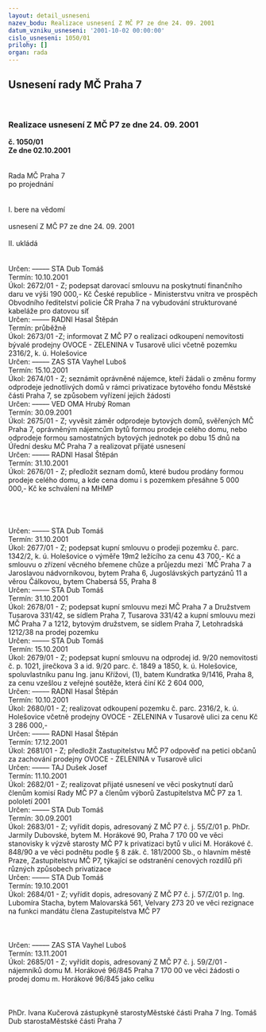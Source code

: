 ```yaml
---
layout: detail_usneseni
nazev_bodu: Realizace usnesení Z MČ P7 ze dne 24. 09. 2001
datum_vzniku_usneseni: '2001-10-02 00:00:00'
cislo_usneseni: 1050/01
prilohy: []
organ: rada
---
```

<div id="ucUsn_pList" class="usn">
	<span><h2>Usnesení rady MČ Praha 7 </h2>
<br></span><div class="standBody">
<span><h3>Realizace usnesení Z MČ P7 ze dne 24. 09. 2001</h3></span><div class="center">
		<strong>č. 1050/01</strong><br>
	</div>
<div class="center">
		<strong>Ze dne 02.10.2001</strong><br><br>
	</div>
<br>Rada MČ Praha 7<br>po projednání<br><br><br>I.	bere na vědomí<br><br> usnesení Z MČ P7 ze dne 24. 09. 2001<br><br>II.	ukládá <br><br><br> Určen:	–––––	STA Dub Tomáš<br>Termín: 10.10.2001<br>Úkol:	2672/01 - Z; podepsat darovací smlouvu na poskytnutí finančního daru ve výši 190 000,- Kč České republice - Ministerstvu vnitra ve prospěch Obvodního ředitelství policie ČR Praha 7 na vybudování strukturované kabeláže pro datovou síť<br>  Určen:	–––––	RADNI Hasal Štěpán<br>Termín: průběžně<br>Úkol:	2673/01 -Z; informovat Z MČ P7 o realizaci odkoupení nemovitosti bývalé prodejny OVOCE - ZELENINA v Tusarově ulici včetně pozemku 2316/2, k. ú. Holešovice<br>  Určen:	–––––	ZAS STA Vayhel Luboš<br>Termín: 15.10.2001<br>Úkol:	2674/01 - Z; seznámit oprávněné nájemce, kteří žádali o změnu formy odprodeje jednotlivých domů v rámci privatizace bytového fondu Městské části Praha 7, se způsobem vyřízení jejich žádosti<br>  Určen:	–––––	VED OMA Hrubý Roman<br>Termín: 30.09.2001<br>Úkol:	2675/01 - Z; vyvěsit záměr odprodeje bytových domů, svěřených MČ Praha 7, oprávněným nájemcům bytů formou prodeje celého domu, nebo odprodeje formou samostatných bytových jednotek po dobu 15 dnů na Úřední desku MČ Praha 7 a realizovat přijaté usnesení<br>  Určen:	–––––	RADNI Hasal Štěpán<br>Termín: 31.10.2001<br>Úkol:	2676/01 - Z; předložit seznam domů, které budou prodány formou prodeje celého domu, a kde cena domu i s pozemkem přesáhne 5 000 000,- Kč ke schválení na MHMP<br> <br><br><br><br> Určen:	–––––	STA Dub Tomáš<br>Termín: 31.10.2001<br>Úkol:	2677/01 - Z; podepsat kupní smlouvu o prodeji pozemku č. parc. 1342/2, k. ú. Holešovice o výměře 19m2 ležícího za cenu 43 700,- Kć a smlouvu o zřízení věcného břemene chůze a průjezdu mezi ´MČ Praha 7 a Jaroslavou nádvorníkovou, bytem Praha 6, Jugoslávských partyzánů 11 a věrou Čálkovou, bytem Chabersá 55, Praha 8<br>  Určen:	–––––	STA Dub Tomáš<br>Termín: 31.10.2001<br>Úkol:	2678/01 - Z; podepsat kupní smlouvu mezi MČ Praha 7 a Družstvem Tusarova 331/42, se sídlem Praha 7, Tusarova 331/42 a kupní smlouvu mezi MČ Praha 7 a 1212, bytovým družstvem, se sídlem Praha 7, Letohradská 1212/38 na prodej pozemku<br>  Určen:	–––––	STA Dub Tomáš<br>Termín: 15.10.2001<br>Úkol:	2679/01 - Z; podepsat kupní smlouvu na odprodej id. 9/20 nemovitosti č. p. 1021, jirečkova 3 a id. 9/20 parc. č. 1849 a 1850, k. ú. Holešovice, spoluvlastníku panu Ing. janu Křížovi, (1), batem Kundratka 9/1416, Praha 8, za cenu vzešlou z veřejné soutěže, která činí Kč 2 604 000,<br>  Určen:	–––––	RADNI Hasal Štěpán<br>Termín: 10.10.2001<br>Úkol:	2680/01 - Z;  realizovat odkoupení pozemku č. parc. 2316/2, k. ú. Holešovice včetně prodejny OVOCE - ZELENINA v Tusarově ulici za cenu Kč 3 286 000,-<br>  Určen:	–––––	RADNI Hasal Štěpán<br>Termín: 17.12.2001<br>Úkol:	2681/01 - Z; předložit Zastupitelstvu MČ P7 odpověď na petici občanů za zachování prodejny OVOCE  - ZELENINA v Tusarově ulici<br>  Určen:	–––––	TAJ Dušek Josef<br>Termín: 11.10.2001<br>Úkol:	2682/01 - Z; realizovat přijaté usnesení ve věci poskytnutí darů členům komisí Rady MČ P7 a členům výborů Zastupitelstva MČ P7 za 1. pololetí 2001<br>  Určen:	–––––	STA Dub Tomáš<br>Termín: 30.09.2001<br>Úkol:	2683/01 - Z; vyřídit dopis, adresovaný Z MČ P7 č. j. 55/Z/01 p. PhDr. Jarmily Dubovské, bytem M. Horákové 90, Praha 7 170 00 ve věci stanovisky k výzvě starosty MČ P7 k privatizaci bytů v ulici M. Horákové č. 848/90 a ve věci podnětu podle §  8 zák. č. 181/2000 Sb., o hlavním městě Praze, Zastupitelstvu MČ P7, týkající se odstranění cenových rozdílů při různých způsobech privatizace<br>  Určen:	–––––	STA Dub Tomáš<br>Termín: 19.10.2001<br>Úkol:	2684/01 - Z; vyřídit dopis, adresovaný Z MČ P7 č. j. 57/Z/01 p. Ing. Lubomíra Stacha, bytem Malovarská 561, Velvary 273 20 ve věci rezignace na funkci mandátu člena Zastupitelstva MČ P7<br> <br><br><br> Určen:	–––––	ZAS STA Vayhel Luboš<br>Termín: 13.11.2001<br>Úkol:	2685/01 - Z; vyřídit dopis, adresovaný Z MČ P7 č. j. 59/Z/01 - nájemníků domu M. Horákové 96/845 Praha 7 170 00 ve věci žádosti o prodej domu m. Horákové 96/845 jako celku<br>  <br><br> 	<br>PhDr. Ivana Kučerová zástupkyně starostyMěstské části Praha 7	Ing. Tomáš Dub starostaMěstské části Praha 7<br>	<br><br>
</div>
</div>